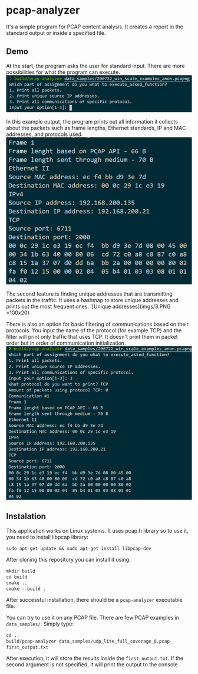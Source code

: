 # pcap-analyzer
It's a simple program for PCAP content analysis. It creates a report in the standard output or inside a specified file.   

## Demo
At the start, the program asks the user for standard input. There are more possibilities for what the program can execute. 
![Application asking for input on the start](imgs/1.PNG)

In this example output, the program prints out all information it collects about the packets such as frame lengths, Ethernet standards, IP and MAC addresses, and protocols used.  
![Sample of the output by the program](imgs/2.PNG)

The second feature is finding unique addresses that are transmitting packets in the traffic. It uses a hashmap to store unique addresses and prints out the most frequent ones. 
![Unique addresses](imgs/3.PNG =100x20)

There is also an option for basic filtering of communications based on their protocols. You input the name of the protocol (for example TCP) and the filter will print only traffic that uses TCP. It doesn't print them in packet order but in order of communication initialization.  
![Filtering and tracking the communication in PCAP file](imgs/4.PNG)

## Instalation
This application works on Linux systems. It uses pcap.h library so to use it, you need to install libpcap library:
```
sudo apt-get update && sudo apt-get install libpcap-dev
```
After cloning this repository you can install it using:
```
mkdir build 
cd build
cmake ..
cmake --build .
```
After successful installation, there should be a `pcap-analyzer` executable file. 

You can try to use it on any PCAP file. There are few PCAP examples in `data_samples/`. Simply type:
```
cd ..
build/pcap-analyzer data_samples/udp_lite_full_coverage_0.pcap first_output.txt
``` 
After execution, it will store the results inside the `first_output.txt`. If the second argument is not specified, it will print the output to the console.
